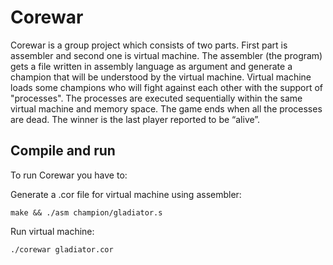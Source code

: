 # Corewar

Corewar is a group project which consists of two parts. First part is assembler and second one is virtual machine.
The assembler (the program) gets a file written in assembly language as argument and generate a champion that will be understood by the virtual machine.
Virtual machine loads some champions who will fight against each other with the support of "processes". The processes are executed sequentially within the same virtual machine and memory space.
The game ends when all the processes are dead. The winner is the last player reported to be “alive”.

## Compile and run

To run Corewar you have to:

Generate a .cor file for virtual machine using assembler:
```
make && ./asm champion/gladiator.s
```
Run virtual machine:
```
./corewar gladiator.cor
```

